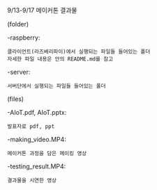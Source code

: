 9/13-9/17 메이커톤 결과물 

(folder)

-raspberry:

    클라이언트(라즈베리파이)에서 실행되는 파일들 들어있는 폴더
    자세한 파일 내용은 안의 README.md를 참고
    
-server:

    서버단에서 실행되는 파일들 들어있는 폴더
    
(files)

-AIoT.pdf, AIoT.pptx: 

    발표자료 pdf, ppt
    
-making_video.MP4:

    메이커톤 과정을 담은 메이킹 영상
    
-testing_result.MP4:

    결과물을 시연한 영상